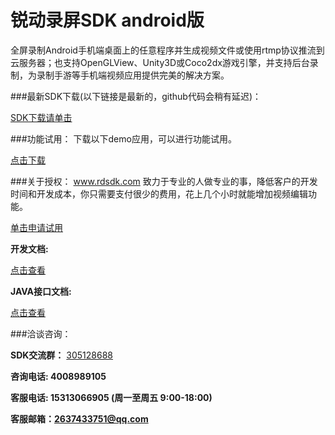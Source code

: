 # 锐动录屏SDK android版

全屏录制Android手机端桌面上的任意程序并生成视频文件或使用rtmp协议推流到云服务器；也支持OpenGLView、Unity3D或Coco2dx游戏引擎，并支持后台录制，为录制手游等手机端视频应用提供完美的解决方案。

###最新SDK下载(以下链接是最新的，github代码会稍有延迟)：

[SDK下载请单击](http://d.56show.com/rdsdk/private/pack/rd_screen_android_20160615.zip)

###功能试用：
下载以下demo应用，可以进行功能试用。

[点击下载](https://raw.githubusercontent.com/rdsdk/rdScreenRecordSDK-for-Android/master/RdRecSDKDemo-release.apk)

###关于授权：
www.rdsdk.com 致力于专业的人做专业的事，降低客户的开发时间和开发成本，你只需要支付很少的费用，花上几个小时就能增加视频编辑功能。

[单击申请试用](http://www.rdsdk.com/home/business/registers)

**开发文档:**

[点击查看](https://rdsdk.github.io/rdScreenRecordSDK-for-Android/Android%E9%94%90%E5%8A%A8%E6%89%8B%E6%9C%BA%E5%BD%95%E5%B1%8FSDK%E6%96%87%E6%A1%A3.pdf)

**JAVA接口文档:**

[点击查看](https://rdsdk.github.io/rdScreenRecordSDK-for-Android/RdRecSDK/docs/RdRecSDK/index.html)

###洽谈咨询：

**SDK交流群：** [305128688](http://shang.qq.com/wpa/qunwpa?idkey=bb9ac035ffa2d930719535a3b5d4542a780bb0f94613385fd93c996ee816ef05)

**咨询电话: 4008989105**

**客服电话: 15313066905 (周一至周五 9:00-18:00)**

**客服邮箱：<2637433751@qq.com>**
